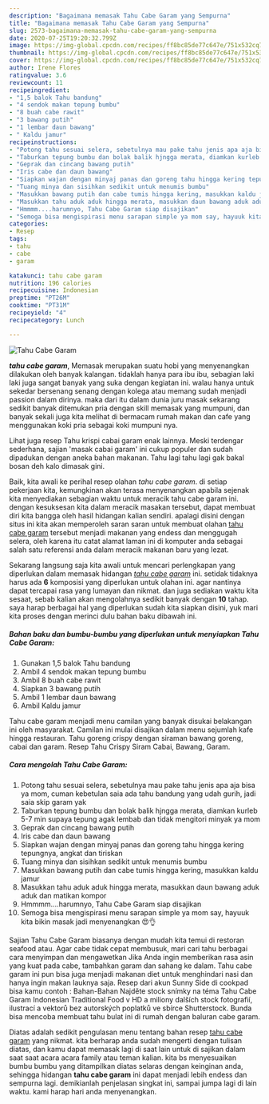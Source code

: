 ```yaml
---
description: "Bagaimana memasak Tahu Cabe Garam yang Sempurna"
title: "Bagaimana memasak Tahu Cabe Garam yang Sempurna"
slug: 2573-bagaimana-memasak-tahu-cabe-garam-yang-sempurna
date: 2020-07-25T19:20:32.799Z
image: https://img-global.cpcdn.com/recipes/ff8bc85de77c647e/751x532cq70/tahu-cabe-garam-foto-resep-utama.jpg
thumbnail: https://img-global.cpcdn.com/recipes/ff8bc85de77c647e/751x532cq70/tahu-cabe-garam-foto-resep-utama.jpg
cover: https://img-global.cpcdn.com/recipes/ff8bc85de77c647e/751x532cq70/tahu-cabe-garam-foto-resep-utama.jpg
author: Irene Flores
ratingvalue: 3.6
reviewcount: 11
recipeingredient:
- "1,5 balok Tahu bandung"
- "4 sendok makan tepung bumbu"
- "8 buah cabe rawit"
- "3 bawang putih"
- "1 lembar daun bawang"
- " Kaldu jamur"
recipeinstructions:
- "Potong tahu sesuai selera, sebetulnya mau pake tahu jenis apa aja bisa ya mom, cuman kebetulan saia ada tahu bandung yang udah gurih, jadi saia skip garam yak"
- "Taburkan tepung bumbu dan bolak balik hjngga merata, diamkan kurleb 5-7 min supaya tepung agak lembab dan tidak mengitori minyak ya mom"
- "Geprak dan cincang bawang putih"
- "Iris cabe dan daun bawang"
- "Siapkan wajan dengan minyaj panas dan goreng tahu hingga kering tepungnya, angkat dan tiriskan"
- "Tuang minya dan sisihkan sedikit untuk menumis bumbu"
- "Masukkan bawang putih dan cabe tumis hingga kering, masukkan kaldu jamur"
- "Masukkan tahu aduk aduk hingga merata, masukkan daun bawang aduk aduk dan matikan kompor"
- "Hmmmm....harumnyo, Tahu Cabe Garam siap disajikan"
- "Semoga bisa mengispirasi menu sarapan simple ya mom say, hayuuk kita bikin masak jadi menyenangkan 😍👌"
categories:
- Resep
tags:
- tahu
- cabe
- garam

katakunci: tahu cabe garam 
nutrition: 196 calories
recipecuisine: Indonesian
preptime: "PT26M"
cooktime: "PT31M"
recipeyield: "4"
recipecategory: Lunch

---
```



![Tahu Cabe Garam](https://img-global.cpcdn.com/recipes/ff8bc85de77c647e/751x532cq70/tahu-cabe-garam-foto-resep-utama.jpg)

<b><i>tahu cabe garam</i></b>, Memasak merupakan suatu hobi yang menyenangkan dilakukan oleh banyak kalangan. tidaklah hanya para ibu ibu, sebagian laki laki juga sangat banyak yang suka dengan kegiatan ini. walau hanya untuk sekedar bersenang senang dengan kolega atau memang sudah menjadi passion dalam dirinya. maka dari itu dalam dunia juru masak sekarang sedikit banyak ditemukan pria dengan skill memasak yang mumpuni, dan banyak sekali juga kita melihat di bermacam rumah makan dan cafe yang menggunakan koki pria sebagai koki mumpuni nya.

Lihat juga resep Tahu krispi cabai garam enak lainnya. Meski terdengar sederhana, sajian &#39;masak cabai garam&#39; ini cukup populer dan sudah dipadukan dengan aneka bahan makanan. Tahu lagi tahu lagi gak bakal bosan deh kalo dimasak gini.

Baik, kita awali ke perihal resep olahan <i>tahu cabe garam</i>. di setiap pekerjaan kita, kemungkinan akan terasa menyenangkan apabila sejenak kita menyediakan sebagian waktu untuk meracik tahu cabe garam ini. dengan kesuksesan kita dalam meracik masakan tersebut, dapat membuat diri kita bangga oleh hasil hidangan kalian sendiri. apalagi disini dengan situs ini kita akan memperoleh saran saran untuk membuat olahan <u>tahu cabe garam</u> tersebut menjadi makanan yang endess dan menggugah selera, oleh karena itu catat alamat laman ini di komputer anda sebagai salah satu referensi anda dalam meracik makanan baru yang lezat.


Sekarang langsung saja kita awali untuk mencari perlengkapan yang diperlukan dalam memasak hidangan <u><i>tahu cabe garam</i></u> ini. setidak tidaknya harus ada <b>6</b> komposisi yang diperlukan untuk olahan ini. agar nantinya dapat tercapai rasa yang lumayan dan nikmat. dan juga sediakan waktu kita sesaat, sebab kalian akan mengolahnya sedikit banyak dengan <b>10</b> tahap. saya harap berbagai hal yang diperlukan sudah kita siapkan disini, yuk mari kita proses dengan merinci dulu bahan baku dibawah ini.

<!--inarticleads1-->

##### Bahan baku dan bumbu-bumbu yang diperlukan untuk menyiapkan Tahu Cabe Garam:

1. Gunakan 1,5 balok Tahu bandung
1. Ambil 4 sendok makan tepung bumbu
1. Ambil 8 buah cabe rawit
1. Siapkan 3 bawang putih
1. Ambil 1 lembar daun bawang
1. Ambil  Kaldu jamur


Tahu cabe garam menjadi menu camilan yang banyak disukai belakangan ini oleh masyarakat. Camilan ini mulai disajikan dalam menu sejumlah kafe hingga restauran. Tahu goreng crispy dengan siraman bawang goreng, cabai dan garam. Resep Tahu Crispy Siram Cabai, Bawang, Garam. 

<!--inarticleads2-->

##### Cara mengolah Tahu Cabe Garam:

1. Potong tahu sesuai selera, sebetulnya mau pake tahu jenis apa aja bisa ya mom, cuman kebetulan saia ada tahu bandung yang udah gurih, jadi saia skip garam yak
1. Taburkan tepung bumbu dan bolak balik hjngga merata, diamkan kurleb 5-7 min supaya tepung agak lembab dan tidak mengitori minyak ya mom
1. Geprak dan cincang bawang putih
1. Iris cabe dan daun bawang
1. Siapkan wajan dengan minyaj panas dan goreng tahu hingga kering tepungnya, angkat dan tiriskan
1. Tuang minya dan sisihkan sedikit untuk menumis bumbu
1. Masukkan bawang putih dan cabe tumis hingga kering, masukkan kaldu jamur
1. Masukkan tahu aduk aduk hingga merata, masukkan daun bawang aduk aduk dan matikan kompor
1. Hmmmm....harumnyo, Tahu Cabe Garam siap disajikan
1. Semoga bisa mengispirasi menu sarapan simple ya mom say, hayuuk kita bikin masak jadi menyenangkan 😍👌


Sajian Tahu Cabe Garam biasanya dengan mudah kita temui di restoran seafood atau. Agar cabe tidak cepat membusuk, mari cari tahu berbagai cara menyimpan dan mengawetkan Jika Anda ingin memberikan rasa asin yang kuat pada cabe, tambahkan garam dan sahang ke dalam. Tahu cabe garam ini pun bisa juga menjadi makanan diet untuk menghindari nasi dan hanya ingin makan lauknya saja. Resep dari akun Sunny Side di cookpad bisa kamu contoh : Bahan-Bahan  Najděte stock snímky na téma Tahu Cabe Garam Indonesian Traditional Food v HD a miliony dalších stock fotografií, ilustrací a vektorů bez autorských poplatků ve sbírce Shutterstock. Bunda bisa mencoba membuat tahu bulat ini di rumah dengan baluran cabe garam. 

Diatas adalah sedikit pengulasan menu tentang bahan resep <u>tahu cabe garam</u> yang nikmat. kita berharap anda sudah mengerti dengan tulisan diatas, dan kamu dapat memasak lagi di saat lain untuk di sajikan dalam saat saat acara acara family atau teman kalian. kita bs menyesuaikan bumbu bumbu yang ditampilkan diatas selaras dengan keinginan anda, sehingga hidangan <b>tahu cabe garam</b> ini dapat menjadi lebih endess dan sempurna lagi. demikianlah penjelasan singkat ini, sampai jumpa lagi di lain waktu. kami harap hari anda menyenangkan.
